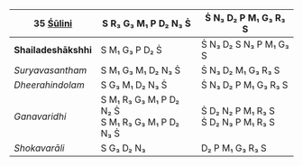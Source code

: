 | **35 [Śūlini](https://en.wikipedia.org/wiki/Shulini "Shulini")** | S R₃ G₃ M₁ P D₂ N₃ Ṡ                               | Ṡ N₃ D₂ P M₁ G₃ R₃ S                   |
| ---------------------------------------------------------------- | -------------------------------------------------- | -------------------------------------- |
| **Shailadeshākshhi**                                             | S M₁ G₃ P D₂ Ṡ                                     | Ṡ N₃ D₂ S N₃ P M₁ G₃ S                 |
| _Suryavasantham_                                                 | S M₁ G₃ M₁ D₂ N₃ Ṡ                                 | Ṡ N₃ D₂ M₁ G₃ R₃ S                     |
| _Dheerahindolam_                                                 | S G₃ M₁ D₂ N₃ Ṡ                                    | Ṡ N₃ D₂ P M₁ G₃ R₃ S                   |
| _Ganavaridhi_                                                    | S M₁ R₃ G₃ M₁ P D₂ N₂ Ṡ<br>S M₁ R₃ G₃ M₁ P D₂ N₃ Ṡ | Ṡ D₂ N₂ P M₁ R₃ S<br>Ṡ D₂ N₃ P M₁ R₃ S |
| _Shokavarāli_                                                    | S G₃ D₂ N₃                                         | D₂ P M₁ G₃ R₃ S                        |
